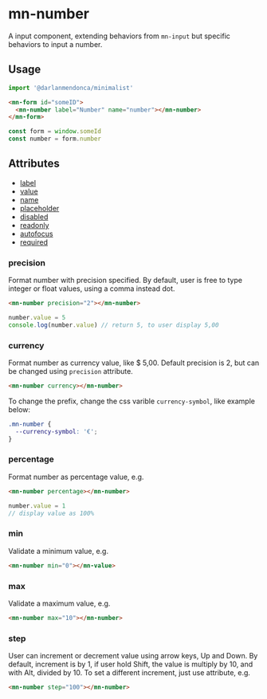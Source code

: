 # mn-number

A input component, extending behaviors from `mn-input` but specific behaviors to input a number.

## Usage

```js
import '@darlanmendonca/minimalist'
```

```html
<mn-form id="someID">
  <mn-number label="Number" name="number"></mn-number>
</mn-form>
```

```js
const form = window.someId
const number = form.number
```

## Attributes

- [label](../input/#label)
- [value](../input/#value)
- [name](../input/#name)
- [placeholder](../input/#placeholder)
- [disabled](../input/#disabled)
- [readonly](../input/#readonly)
- [autofocus](../input/#autofocus)
- [required](../input/#required)

### precision

Format number with precision specified. By default, user is free to type integer or float values, using a comma instead dot.

```html
<mn-number precision="2"></mn-number>
```

```js
number.value = 5
console.log(number.value) // return 5, to user display 5,00
```

### currency

Format number as currency value, like $ 5,00. Default precision is 2, but can be changed using `precision` attribute.

```html
<mn-number currency></mn-number>
```

To change the prefix, change the css varible `currency-symbol`, like example below:

```css
.mn-number {
  --currency-symbol: '€';
}
```

### percentage

Format number as percentage value, e.g.

```html
<mn-number percentage></mn-number>
```

```js
number.value = 1
// display value as 100%
```

### min

Validate a minimum value, e.g.

```html
<mn-number min="0"></mn-value>
```

### max

Validate a maximum value, e.g.

```html
<mn-number max="10"></mn-number>
```

### step

User can increment or decrement value using arrow keys, Up and Down. By default, increment is by 1, if user hold Shift, the value is multiply by 10, and with Alt, divided by 10. To set a different increment, just use attribute, e.g.

```html
<mn-number step="100"></mn-number>
```
